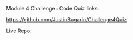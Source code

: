 Module 4 Challenge : Code Quiz links:

https://github.com/JustinBugarin/Challenge4Quiz

Live Repo:


